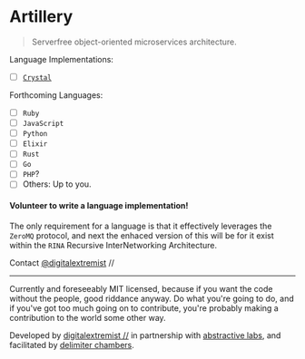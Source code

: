 # Artillery

> Serverfree object-oriented microservices architecture.

Language Implementations:

- [ ] [`Crystal`](https://github.com/abstractive/artillery.cr)

Forthcoming Languages:
- [ ] `Ruby`
- [ ] `JavaScript`
- [ ] `Python`
- [ ] `Elixir`
- [ ] `Rust`
- [ ] `Go`
- [ ] `PHP`?
- [ ] Others: Up to you.

#### Volunteer to write a language implementation!

The only requirement for a language is that it effectively leverages the `ZeroMQ` protocol,
and next the enhaced version of this will be for it exist within the `RINA` Recursive InterNetworking Architecture.

Contact [@digitalextremist](https://github.com/digitalextremist) //

---

Currently and foreseeably MIT licensed, because if you want the code without the people, good riddance anyway. Do what you're going to do, and if you've got too much going on to contribute, you're probably making a contribution to the world some other way.

Developed by [digitalextremist //](https://github.com/digitalextremist) in partnership with [abstractive labs](https://github.com/abstractive), and facilitated by [delimiter chambers](http://github.com/delimiterchambers).

